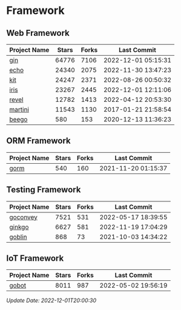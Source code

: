 # Framework

## Web Framework
| Project Name | Stars | Forks | Last Commit |
| ------------ | ----- | ----- | ----------- |
| [gin](https://github.com/gin-gonic/gin) | 64776 | 7106 | 2022-12-01 05:15:31 |
| [echo](https://github.com/labstack/echo) | 24340 | 2075 | 2022-11-30 13:47:23 |
| [kit](https://github.com/go-kit/kit) | 24247 | 2371 | 2022-08-26 00:50:32 |
| [iris](https://github.com/kataras/iris) | 23267 | 2445 | 2022-12-01 12:11:06 |
| [revel](https://github.com/revel/revel) | 12782 | 1413 | 2022-04-12 20:53:30 |
| [martini](https://github.com/go-martini/martini) | 11543 | 1130 | 2017-01-21 21:58:54 |
| [beego](https://github.com/astaxie/beego) | 580 | 153 | 2020-12-13 11:36:23 |

## ORM Framework
| Project Name | Stars | Forks | Last Commit |
| ------------ | ----- | ----- | ----------- |
| [gorm](https://github.com/jinzhu/gorm) | 540 | 160 | 2021-11-20 01:15:37 |

## Testing Framework
| Project Name | Stars | Forks | Last Commit |
| ------------ | ----- | ----- | ----------- |
| [goconvey](https://github.com/smartystreets/goconvey) | 7521 | 531 | 2022-05-17 18:39:55 |
| [ginkgo](https://github.com/onsi/ginkgo) | 6627 | 581 | 2022-11-19 17:04:29 |
| [goblin](https://github.com/franela/goblin) | 868 | 73 | 2021-10-03 14:34:22 |

## IoT Framework
| Project Name | Stars | Forks | Last Commit |
| ------------ | ----- | ----- | ----------- |
| [gobot](https://github.com/hybridgroup/gobot) | 8011 | 987 | 2022-05-02 19:56:19 |

*Update Date: 2022-12-01T20:00:30*